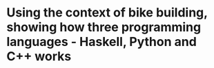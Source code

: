 # Using the context of bike building, showing how three programming languages - Haskell, Python and C++ works
